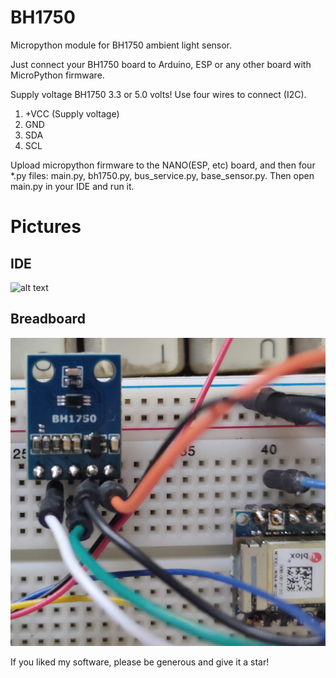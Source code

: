 # BH1750
Micropython module for BH1750 ambient light sensor.

Just connect your BH1750 board to Arduino, ESP or any other board with MicroPython firmware.

Supply voltage BH1750 3.3 or 5.0 volts! Use four wires to connect (I2C).
1. +VCC (Supply voltage)
2. GND
3. SDA
4. SCL

Upload micropython firmware to the NANO(ESP, etc) board, and then four *.py files: main.py, bh1750.py,
bus_service.py, base_sensor.py. 
Then open main.py in your IDE and run it.

# Pictures
## IDE
![alt text](https://github.com/octaprog7/BH1750/blob/master/ide1750.png)
## Breadboard
![alt text](https://github.com/octaprog7/BH1750/blob/master/bh1750board.jpg)

If you liked my software, please be generous and give it a star!
